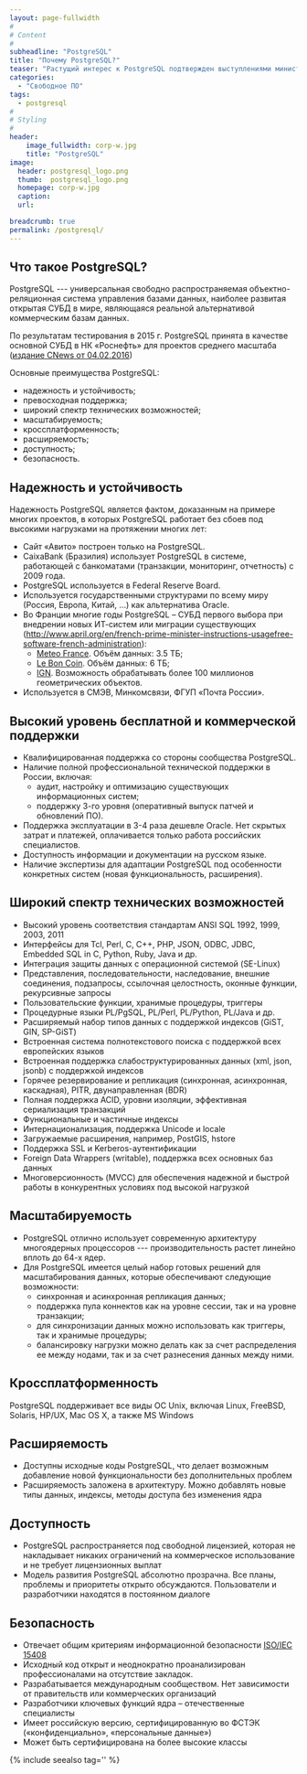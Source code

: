 ```yaml
---
layout: page-fullwidth
#
# Content
#
subheadline: "PostgreSQL"
title: "Почему PostgreSQL?"
teaser: "Растущий интерес к PostgreSQL подтвержден выступлениями министра связи России и представителей ИТ-департаментов российских госкорпораций на конференции PgConf.Russia.2016 в Москве. В данной статье кратко перечислены основные преимущества данной СУБД в решении задач импортозамещения."
categories:
  - "Свободное ПО"
tags:
  - postgresql
#
# Styling
#
header:
    image_fullwidth: corp-w.jpg
    title: "PostgreSQL"
image:
  header: postgresql_logo.png
  thumb:  postgresql_logo.png
  homepage: corp-w.jpg
  caption: 
  url: 

breadcrumb: true
permalink: /postgresql/
---
```


## Что такое PostgreSQL?

PostgreSQL --- универсальная свободно распространяемая объектно-реляционная система управления базами данных, наиболее развитая открытая СУБД в мире, являющаяся реальной альтернативой коммерческим базам данных.

По результатам тестирования в 2015 г. PostgreSQL принята в качестве основной СУБД в НК «Роснефть» для проектов среднего масштаба ([издание СNews от 04.02.2016](http://www.cnews.ru/news/top/2016-02-04_rosneft_migriruet_na_postgresql_i_podyskivaet))

Основные преимущества PostgreSQL:

- надежность и устойчивость;
- превосходная поддержка;
- широкий спектр технических возможностей;
- масштабируемость;
- кроссплатформенность;
- расширяемость;
- доступность;
- безопасность.

## Надежность и устойчивость

Надежность PostgreSQL является фактом, доказанным на примере многих проектов, в которых PostgreSQL работает без сбоев под высокими нагрузками на протяжении многих лет:

- Сайт «Авито» построен только на PostgreSQL.
- CaixaBank (Бразилия) использует PostgreSQL в системе, работающей с банкоматами (транзакции, мониторинг, отчетность) с 2009 года.
- PostgreSQL используется в Federal Reserve Board.
- Используется государственными структурами по всему миру (Россия, Европа, Китай, ...) как альтернатива Oracle.
- Во Франции многие годы PostgreSQL – СУБД первого выбора при внедрении новых ИТ-систем или миграции существующих (http://www.april.org/en/french-prime-minister-instructions-usagefree-software-french-administration):
  * [Meteo France](http://www.postgresql.fr/temoignages:meteo_france). Объём данных: 3.5 TБ;
  * [Le Bon Coin](http://www.postgresql.fr/temoignages:le_bon_coin). Объём данных: 6 TБ;
  * [IGN](http://www.postgresql.fr/temoignages:ign). Возможность обрабатывать более 100 миллионов геометрических объектов.
- Используется в СМЭВ, Минкомсвязи, ФГУП «Почта России».

## Высокий уровень бесплатной и коммерческой поддержки

- Квалифицированная поддержка со стороны сообщества PostgreSQL.
- Наличие полной профессиональной технической поддержки в России, включая: 
  * аудит, настройку и оптимизацию существующих информационных систем;
  * поддержку 3-го уровня (оперативный выпуск патчей и обновлений ПО).
- Поддержка эксплуатации в 3-4 раза дешевле Oracle. Нет скрытых затрат и платежей, оплачивается только работа российских специалистов.
- Доступность информации и документации на русском языке.
- Наличие экспертизы для адаптации PostgreSQL под особенности конкретных систем (новая функциональность, расширения).

## Широкий спектр технических возможностей

- Высокий уровень соответствия стандартам ANSI SQL 1992, 1999, 2003, 2011
- Интерфейсы для Tcl, Perl, C, C++, PHP, JSON, ODBC, JDBC, Embedded SQL in C, Python, Ruby, Java и др.
- Интеграция защиты данных с операционной системой (SE-Linux)
- Представления, последовательности, наследование, внешние соединения, подзапросы, ссылочная целостность, оконные функции, рекурсивные запросы
- Пользовательские функции, хранимые процедуры, триггеры
- Процедурные языки PL/PgSQL, PL/Perl, PL/Python, PL/Java и др.
- Расширяемый набор типов данных с поддержкой индексов (GiST, GIN, SP-GiST)
- Встроенная система полнотекстового поиска с поддержкой всех европейских языков
- Встроенная поддержка слабоструктурированных данных (xml, json, jsonb) с поддержкой индексов
- Горячее резервирование и репликация (синхронная, асинхронная, каскадная), PITR, двунаправленная (BDR)
- Полная поддержка ACID, уровни изоляции, эффективная сериализация транзакций
- Функциональные и частичные индексы
- Интернационализация, поддержка Unicode и locale
- Загружаемые расширения, например, PostGIS, hstore
- Поддержка SSL и Kerberos-аутентификации
- Foreign Data Wrappers (writable), поддержка всех основных баз данных
- Многоверсионность (MVCC) для обеспечения надежной и быстрой работы в конкурентных условиях под высокой нагрузкой

## Масштабируемость

- PostgreSQL отлично использует современную архитектуру многоядерных процессоров --- производительность растет линейно вплоть до 64-х ядер.
- Для PostgreSQL имеется целый набор готовых решений для масштабирования данных, которые обеспечивают следующие возможности:
  * синхронная и асинхронная репликация данных;
  * поддержка пула коннектов как на уровне сессии, так и на уровне транзакции;
  * для синхронизации данных можно использовать как триггеры, так и хранимые процедуры;
  * балансировку нагрузки можно делать как за счет распределения ее между нодами, так и за счет разнесения данных между ними.

## Кроссплатформенность

PostgreSQL поддерживает все виды ОС Unix, включая Linux, FreeBSD, Solaris, HP/UX, Mac OS X, а также MS Windows

## Расширяемость

- Доступны исходные коды PostgreSQL, что делает возможным добавление новой функциональности без дополнительных проблем
- Расширяемость заложена в архитектуру. Можно добавлять новые типы данных, индексы, методы доступа без изменения ядра

## Доступность

- PostgreSQL распространяется под свободной лицензией, которая не накладывает никаких ограничений на коммерческое использование и не требует лицензионных выплат
- Модель развития PostgreSQL абсолютно прозрачна. Все планы, проблемы и приоритеты открыто обсуждаются. Пользователи и разработчики находятся в постоянном диалоге

## Безопасность

- Отвечает общим критериям информационной безопасности [ISO/IEC 15408](https://www.commoncriteriaportal.org/files/epfiles/c0089_ecvr.pdf)
- Исходный код открыт и неоднократно проанализирован профессионалами на отсутствие закладок.
- Разрабатывается международным сообществом. Нет зависимости от правительств или коммерческих организаций
- Разработчики ключевых функций ядра – отечественные специалисты
- Имеет российскую версию, сертифицированную во ФСТЭК («конфиденциально», «персональные данные»)
- Может быть сертифицирована на более высокие классы

{% include seealso tag='' %}

